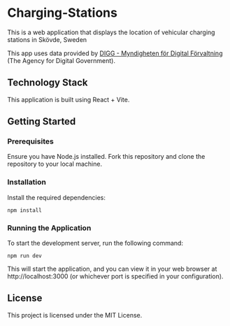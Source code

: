# Charging-Stations
This is a web application that displays the location of vehicular charging stations in Skövde, Sweden

This app uses data provided by [DIGG - Myndigheten för Digital Förvaltning](https://www.dataportal.se/en) (The Agency for Digital Government).

## Technology Stack
This application is built using React + Vite.

## Getting Started
### Prerequisites
Ensure you have Node.js installed.
Fork this repository and clone the repository to your local machine.

### Installation
Install the required dependencies:
```
npm install
```
### Running the Application
To start the development server, run the following command:
```
npm run dev
```
This will start the application, and you can view it in your web browser at http://localhost:3000 (or whichever port is specified in your configuration).

## License
This project is licensed under the MIT License.
